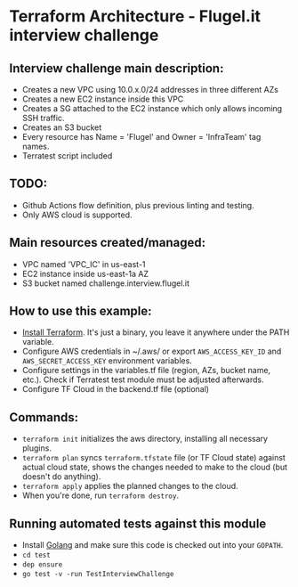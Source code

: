 # Terraform Architecture - Flugel.it interview challenge

## Interview challenge main description:
 - Creates a new VPC using 10.0.x.0/24 addresses in three different AZs
 - Creates a new EC2 instance inside this VPC
 - Creates a SG attached to the EC2 instance which only allows incoming SSH traffic.
 - Creates an S3 bucket
 - Every resource has Name = 'Flugel' and Owner = 'InfraTeam' tag names.
 - Terratest script included

## TODO:
 - Github Actions flow definition, plus previous linting and testing.
 - Only AWS cloud is supported.

## Main resources created/managed:
- VPC named 'VPC_IC' in us-east-1
- EC2 instance inside us-east-1a AZ
- S3 bucket named challenge.interview.flugel.it

## How to use this example:
- [Install Terraform](https://www.terraform.io/downloads.html). It's just a binary, you leave it anywhere under the PATH variable.
- Configure AWS credentials in ~/.aws/ or export `AWS_ACCESS_KEY_ID` and `AWS_SECRET_ACCESS_KEY` environment variables.
- Configure settings in the variables.tf file (region, AZs, bucket name, etc.). Check if Terratest test module must be adjusted afterwards.
- Configure TF Cloud in the backend.tf file (optional)

## Commands:
- `terraform init` initializes the aws directory, installing all necessary plugins.
- `terraform plan` syncs `terraform.tfstate` file (or TF Cloud state) against actual cloud state, shows the changes needed to make to the cloud (but doesn't do anything).
- `terraform apply` applies the planned changes to the cloud.
- When you're done, run `terraform destroy`.

## Running automated tests against this module
- Install [Golang](https://golang.org/) and make sure this code is checked out into your `GOPATH`.
- `cd test`
- `dep ensure`
- `go test -v -run TestInterviewChallenge`